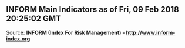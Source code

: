 ## INFORM Main Indicators as of Fri, 09 Feb 2018 20:25:02 GMT

Source: **INFORM (Index For Risk Management) - http://www.inform-index.org**